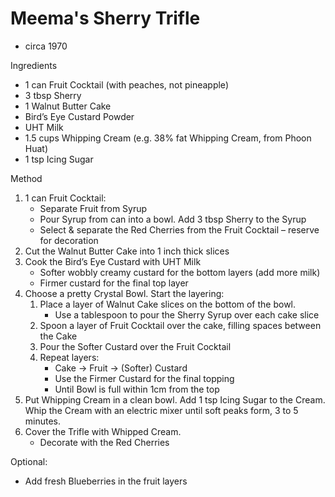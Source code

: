 #   Meema's Sherry Trifle
*   circa 1970

Ingredients
*   1 can Fruit Cocktail (with peaches, not pineapple)
*   3 tbsp Sherry
*   1 Walnut Butter Cake
*   Bird’s Eye Custard Powder
*   UHT Milk
*   1.5 cups Whipping Cream (e.g. 38% fat Whipping Cream, from Phoon Huat)
*   1 tsp Icing Sugar

Method
1.  1 can Fruit Cocktail:
    *   Separate Fruit from Syrup
    *   Pour Syrup from can into a bowl.
        Add 3 tbsp Sherry to the Syrup
    *   Select & separate the Red Cherries from the Fruit Cocktail – reserve for decoration
2.  Cut the Walnut Butter Cake into 1 inch thick slices
3.  Cook the Bird’s Eye Custard with UHT Milk
    *   Softer wobbly creamy custard for the bottom layers (add more milk)
    *   Firmer custard for the final top layer
4.  Choose a pretty Crystal Bowl.
    Start the layering:
    1.  Place a layer of Walnut Cake slices on the bottom of the bowl.
        *   Use a tablespoon to pour the Sherry Syrup over each cake slice
    2.  Spoon a layer of Fruit Cocktail over the cake, filling spaces between the Cake
    3.  Pour the Softer Custard over the Fruit Cocktail
    4.  Repeat layers:
        *   Cake -> Fruit -> (Softer) Custard
        *   Use the Firmer Custard for the final topping
        *   Until Bowl is full within 1cm from the top
5. Put Whipping Cream in a clean bowl.
    Add 1 tsp Icing Sugar to the Cream.
    Whip the Cream with an electric mixer until soft peaks form, 3 to 5 minutes.
6.  Cover the Trifle with Whipped Cream.
    *   Decorate with the Red Cherries

Optional:
*   Add fresh Blueberries in the fruit layers